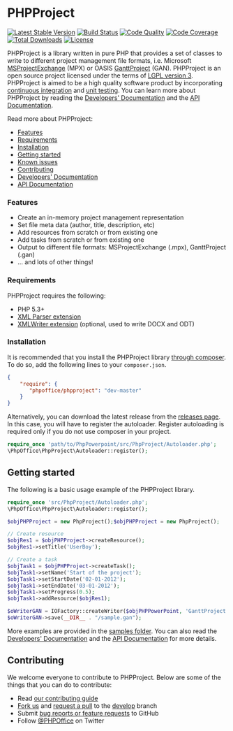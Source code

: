 # PHPProject

[![Latest Stable Version](https://poser.pugx.org/phpoffice/phpproject/v/stable.png)](https://packagist.org/packages/phpoffice/phpproject)
[![Build Status](https://travis-ci.org/PHPOffice/PHPProject.svg?branch=master)](https://travis-ci.org/PHPOffice/PHPProject)
[![Code Quality](https://scrutinizer-ci.com/g/PHPOffice/PHPProject/badges/quality-score.png?s=b5997ce59ac2816b4514f3a38de9900f6d492c1d)](https://scrutinizer-ci.com/g/PHPOffice/PHPProject/)
[![Code Coverage](https://scrutinizer-ci.com/g/PHPOffice/PHPProject/badges/coverage.png?s=742a98745725c562955440edc8d2c39d7ff5ae25)](https://scrutinizer-ci.com/g/PHPOffice/PHPProject/)
[![Total Downloads](https://poser.pugx.org/phpoffice/phpproject/downloads.png)](https://packagist.org/packages/phpoffice/phpproject)
[![License](https://poser.pugx.org/phpoffice/phpproject/license.png)](https://packagist.org/packages/phpoffice/phpproject)


PHPProject is a library written in pure PHP that provides a set of classes to write to different project management file formats, i.e. Microsoft [MSProjectExchange](http://support.microsoft.com/kb/270139) (MPX) or OASIS [GanttProject](http://www.ganttproject.biz) (GAN). 
PHPProject is an open source project licensed under the terms of [LGPL version 3](https://github.com/PHPOffice/PHPProject/blob/develop/COPYING.LESSER). PHPProject is aimed to be a high quality software product by incorporating [continuous integration](https://travis-ci.org/PHPOffice/PHPProject) and [unit testing](http://phpoffice.github.io/PHPProject/coverage/develop/). You can learn more about PHPProject by reading the [Developers' Documentation](http://phpproject.readthedocs.org/) and the [API Documentation](http://phpoffice.github.io/PHPProject/docs/develop/).

Read more about PHPProject:

- [Features](#features)
- [Requirements](#requirements)
- [Installation](#installation)
- [Getting started](#getting-started)
- [Known issues](#known-issues)
- [Contributing](#contributing)
- [Developers' Documentation](http://phpproject.readthedocs.org/)
- [API Documentation](http://phpoffice.github.io/PHPProject/docs/master/)

### Features

- Create an in-memory project management representation
- Set file meta data (author, title, description, etc)
- Add resources from scratch or from existing one
- Add tasks from scratch or from existing one
- Output to different file formats: MSProjectExchange (.mpx), GanttProject (.gan)
- ... and lots of other things!

### Requirements

PHPProject requires the following:

- PHP 5.3+
- [XML Parser extension](http://www.php.net/manual/en/xml.installation.php)
- [XMLWriter extension](http://php.net/manual/en/book.xmlwriter.php) (optional, used to write DOCX and ODT)

### Installation

It is recommended that you install the PHPProject library [through composer](http://getcomposer.org/). To do so, add
the following lines to your ``composer.json``.

```json
{
    "require": {
       "phpoffice/phpproject": "dev-master"
    }
}
```

Alternatively, you can download the latest release from the [releases page](https://github.com/PHPOffice/PHPProject/releases).
In this case, you will have to register the autoloader. Register autoloading is required only if you do not use composer in your project.

```php
require_once 'path/to/PhpPowerpoint/src/PhpProject/Autoloader.php';
\PhpOffice\PhpProject\Autoloader::register();
```

## Getting started

The following is a basic usage example of the PHPProject library.

```php
require_once 'src/PhpProject/Autoloader.php';
\PhpOffice\PhpProject\Autoloader::register();

$objPHPProject = new PhpProject();$objPHPProject = new PhpProject();

// Create resource
$objRes1 = $objPHPProject->createResource();
$objRes1->setTitle('UserBoy');

// Create a task
$objTask1 = $objPHPProject->createTask();
$objTask1->setName('Start of the project');
$objTask1->setStartDate('02-01-2012');
$objTask1->setEndDate('03-01-2012');
$objTask1->setProgress(0.5);
$objTask1->addResource($objRes1);

$oWriterGAN = IOFactory::createWriter($objPHPPowerPoint, 'GanttProject');
$oWriterGAN->save(__DIR__ . "/sample.gan");
```

More examples are provided in the [samples folder](samples/). You can also read the [Developers' Documentation](http://phpproject.readthedocs.org/) and the [API Documentation](http://phpoffice.github.io/PHPProject/docs/master/) for more details.


## Contributing

We welcome everyone to contribute to PHPProject. Below are some of the things that you can do to contribute:

- Read [our contributing guide](https://github.com/PHPOffice/PHPProject/blob/master/CONTRIBUTING.md)
- [Fork us](https://github.com/PHPOffice/PHPProject/fork) and [request a pull](https://github.com/PHPOffice/PHPProject/pulls) to the [develop](https://github.com/PHPOffice/PHPProject/tree/develop) branch
- Submit [bug reports or feature requests](https://github.com/PHPOffice/PHPProject/issues) to GitHub
- Follow [@PHPOffice](https://twitter.com/PHPOffice) on Twitter
